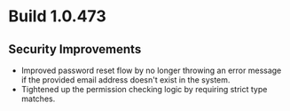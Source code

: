 # Build 1.0.473

## Security Improvements
- Improved password reset flow by no longer throwing an error message if the provided email address doesn't exist in the system.
- Tightened up the permission checking logic by requiring strict type matches.